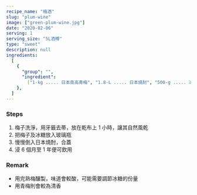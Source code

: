 ```yaml
---
recipe_name: "梅酒"
slug: "plum-wine"
image: ["green-plum-wine.jpg"]
date: "2020-02-06"
serving: 1
serving_size: "5L酒樽"
type: "sweet"
description: null
ingredients:
  [
    {
      "group": "",
      "ingredient":
        ["1-kg ..... 日本南高青梅", "1.8-L ..... 日本燒酎", "500-g ..... 冰糖"],
    },
  ]
---
```


### Steps

1. 梅子洗淨，用牙籤去蒂，放在乾布上 1 小時，讓其自然風乾
1. 把梅子及冰糖放入玻璃瓶
1. 慢慢倒入日本燒酎，合蓋
1. 浸 6 個月至 1 年便可飲用

### Remark

- 用完熟梅釀製，味道會較酸，可能需要調節冰糖的份量
- 用青梅則會較為清香
